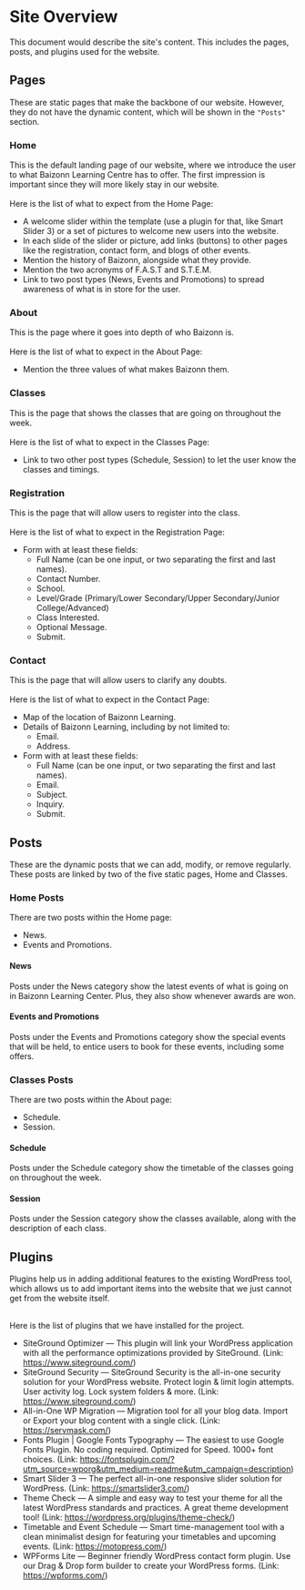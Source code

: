 # Site Overview
This document would describe the site's content. This includes the pages, posts, and plugins used for the website.

## Pages
These are static pages that make the backbone of our website. However, they do not have the dynamic content, which will be shown in the `"Posts"` section.

### Home
This is the default landing page of our website, where we introduce the user to what Baizonn Learning Centre has to offer. The first impression is important since they will more likely stay in our website.<br><br>
Here is the list of what to expect from the Home Page:
- A welcome slider within the template (use a plugin for that, like Smart Slider 3) or a set of pictures to welcome new users into the website.
- In each slide of the slider or picture, add links (buttons) to other pages like the registration, contact form, and blogs of other events.
- Mention the history of Baizonn, alongside what they provide.
- Mention the two acronyms of F.A.S.T and S.T.E.M.
- Link to two post types (News, Events and Promotions) to spread awareness of what is in store for the user.

### About
This is the page where it goes into depth of who Baizonn is.<br><br>
Here is the list of what to expect in the About Page:
- Mention the three values of what makes Baizonn them.

### Classes
This is the page that shows the classes that are going on throughout the week.<br><br>
Here is the list of what to expect in the Classes Page:
- Link to two other post types (Schedule, Session) to let the user know the classes and timings.

### Registration
This is the page that will allow users to register into the class.<br><br>
Here is the list of what to expect in the Registration Page:
- Form with at least these fields:
    - Full Name (can be one input, or two separating the first and last names).
    - Contact Number.
    - School.
    - Level/Grade (Primary/Lower Secondary/Upper Secondary/Junior College/Advanced)
    - Class Interested.
    - Optional Message.
    - Submit.

### Contact
This is the page that will allow users to clarify any doubts.<br><br>
Here is the list of what to expect in the Contact Page:
- Map of the location of Baizonn Learning.
- Details of Baizonn Learning, including by not limited to:
    - Email.
    - Address.
- Form with at least these fields:
    - Full Name (can be one input, or two separating the first and last names).
    - Email.
    - Subject.
    - Inquiry.
    - Submit.

## Posts
These are the dynamic posts that we can add, modify, or remove regularly. These posts are linked by two of the five static pages, Home and Classes.

### Home Posts
There are two posts within the Home page:
- News.
- Events and Promotions.

#### News
Posts under the News category show the latest events of what is going on in Baizonn Learning Center. Plus, they also show whenever awards are won.

#### Events and Promotions
Posts under the Events and Promotions category show the special events that will be held, to entice users to book for these events, including some offers.

### Classes Posts
There are two posts within the About page:
- Schedule.
- Session.

#### Schedule
Posts under the Schedule category show the timetable of the classes going on throughout the week.

#### Session
Posts under the Session category show the classes available, along with the description of each class.

## Plugins

Plugins help us in adding additional features to the existing WordPress tool, which allows us to add important items into the website that we just cannot get from the website itself.<br><br>

Here is the list of plugins that we have installed for the project.
- SiteGround Optimizer — This plugin will link your WordPress application with all the performance optimizations provided by SiteGround. (Link: <a href="https://www.siteground.com/">https://www.siteground.com/</a>)
- SiteGround Security — SiteGround Security is the all-in-one security solution for your WordPress website. Protect login & limit login attempts. User activity log. Lock system folders & more. (Link: <a href="https://www.siteground.com/">https://www.siteground.com/</a>)
- All-in-One WP Migration — Migration tool for all your blog data. Import or Export your blog content with a single click. (Link: <a href="https://servmask.com/">https://servmask.com/</a>)
- Fonts Plugin | Google Fonts Typography — The easiest to use Google Fonts Plugin. No coding required. Optimized for Speed. 1000+ font choices. (Link: <a href="https://fontsplugin.com/?utm_source=wporg&utm_medium=readme&utm_campaign=description">https://fontsplugin.com/?utm_source=wporg&utm_medium=readme&utm_campaign=description</a>)
- Smart Slider 3 — The perfect all-in-one responsive slider solution for WordPress. (Link: <a href="https://smartslider3.com/">https://smartslider3.com/</a>)
- Theme Check — A simple and easy way to test your theme for all the latest WordPress standards and practices. A great theme development tool! (Link: <a href="https://wordpress.org/plugins/theme-check/">https://wordpress.org/plugins/theme-check/</a>)
- Timetable and Event Schedule — Smart time-management tool with a clean minimalist design for featuring your timetables and upcoming events. (Link: <a href="https://motopress.com/">https://motopress.com/</a>)
- WPForms Lite — Beginner friendly WordPress contact form plugin. Use our Drag & Drop form builder to create your WordPress forms. (Link: <a href="https://wpforms.com/">https://wpforms.com/</a>)